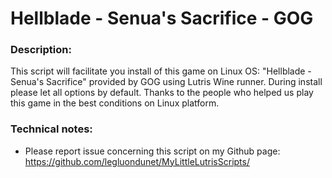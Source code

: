 # Hellblade - Senua's Sacrifice - GOG

### Description:
This script will facilitate you install of this game on Linux OS:
"Hellblade - Senua's Sacrifice" provided by GOG using Lutris Wine runner.
During install please let all options by default.
Thanks to the people who helped us play this game in the best conditions on Linux platform.

### Technical notes:
- Please report issue concerning this script on my Github page:
https://github.com/legluondunet/MyLittleLutrisScripts/
